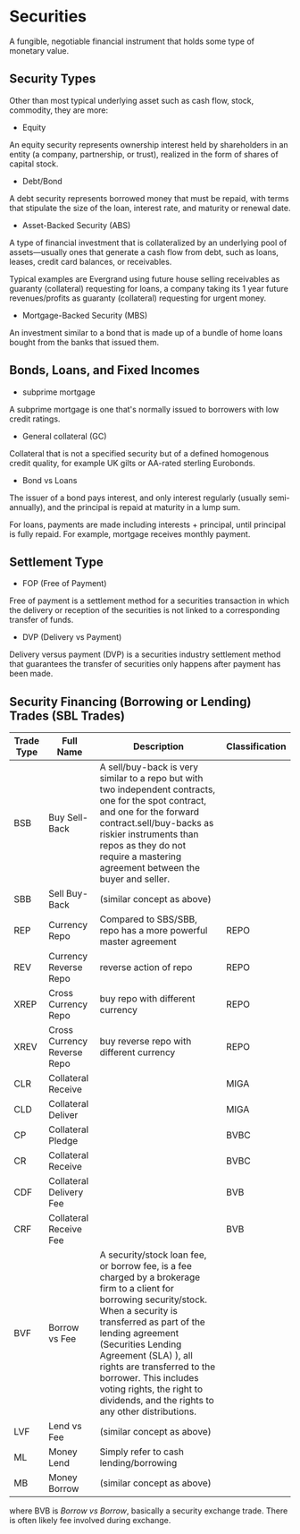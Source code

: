 # Securities

A fungible, negotiable financial instrument that holds some type of monetary value.

## Security Types

Other than most typical underlying asset such as cash flow, stock, commodity, they are more:

* Equity

An equity security represents ownership interest held by shareholders in an entity (a company, partnership, or trust), realized in the form of shares of capital stock.

* Debt/Bond

A debt security represents borrowed money that must be repaid, with terms that stipulate the size of the loan, interest rate, and maturity or renewal date.

* Asset-Backed Security (ABS)

A type of financial investment that is collateralized by an underlying pool of assets—usually ones that generate a cash flow from debt, such as loans, leases, credit card balances, or receivables. 

Typical examples are Evergrand using future house selling receivables as guaranty (collateral) requesting for loans, a company taking its 1 year future revenues/profits as guaranty (collateral) requesting for urgent money.

* Mortgage-Backed Security (MBS)

An investment similar to a bond that is made up of a bundle of home loans bought from the banks that issued them.

## Bonds, Loans, and Fixed Incomes

* subprime mortgage

A subprime mortgage is one that's normally issued to borrowers with low credit ratings.

* General collateral (GC)

Collateral that is not a specified security but of a defined
homogenous credit quality, for example UK gilts or AA-rated
sterling Eurobonds.

* Bond vs Loans

The issuer of a bond pays interest, and only interest regularly (usually semi-annually), and the principal is repaid at maturity in a lump sum.

For loans, payments are made including interests + principal, until principal is fully repaid. For example, mortgage receives monthly payment.

## Settlement Type

* FOP (Free of Payment)

Free of payment is a settlement method for a securities transaction in which the delivery or reception of the securities is not linked to a corresponding transfer of funds.

* DVP (Delivery vs Payment)

Delivery versus payment (DVP) is a securities industry settlement method that guarantees the transfer of securities only happens after payment has been made.

## Security Financing (Borrowing or Lending) Trades (SBL Trades)

|Trade Type|Full Name|Description|Classification|
|-|-|-|-|
|BSB|Buy Sell-Back|A sell/buy-back is very similar to a repo but with two independent contracts, one for the spot contract, and one for the forward contract.sell/buy-backs as riskier instruments than repos as they do not require a mastering agreement between the buyer and seller.||
|SBB|Sell Buy-Back|(similar concept as above)||
|REP|Currency Repo|Compared to SBS/SBB, repo has a more powerful master agreement|REPO|
|REV|Currency Reverse Repo|reverse action of repo|REPO|
|XREP|Cross Currency Repo|buy repo with different currency|REPO|
|XREV|Cross Currency Reverse Repo|buy reverse repo with different currency|REPO|
|CLR|Collateral Receive||MIGA|
|CLD|Collateral Deliver||MIGA|
|CP|Collateral Pledge||BVBC|
|CR|Collateral Receive||BVBC|
|CDF|Collateral Delivery Fee||BVB|
|CRF|Collateral Receive Fee||BVB|
|BVF|Borrow vs Fee|A security/stock loan fee, or borrow fee, is a fee charged by a brokerage firm to a client for borrowing security/stock. When a security is transferred as part of the lending agreement (Securities Lending Agreement (SLA) ), all rights are transferred to the borrower. This includes voting rights, the right to dividends, and the rights to any other distributions.||
|LVF|Lend vs Fee|(similar concept as above)||
|ML|Money Lend|Simply refer to cash lending/borrowing||
|MB|Money Borrow|(similar concept as above)||

where BVB is *Borrow vs Borrow*, basically a security exchange trade.
There is often likely fee involved during exchange.